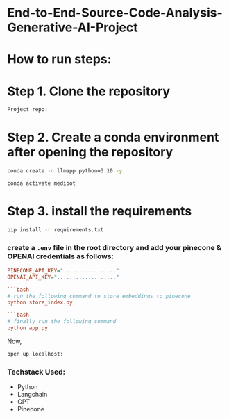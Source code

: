 # End-to-End-Source-Code-Analysis-Generative-AI-Project

# How to run steps:

# Step 1. Clone the repository

```bash
Project repo: 
```
# Step 2. Create a conda environment after opening the repository

``` bash
conda create -n llmapp python=3.10 -y
```

```bash
conda activate medibot
```

# Step 3. install the requirements
```bash
pip install -r requirements.txt
```
### create a `.env` file in the root directory and add your pinecone & OPENAI credentials as follows:

```ini
PINECONE_API_KEY="................."
OPENAI_API_KEY="..................."

```bash
# run the following command to store embeddings to pinecone
python store_index.py

```bash
# finally run the following command
python app.py
```

Now,
```bash
open up localhost:
```

### Techstack Used:

- Python
- Langchain
- GPT
- Pinecone

